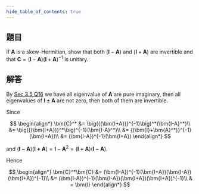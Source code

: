 ```yaml
---
hide_table_of_contents: true
---
```

## 題目

If $\bm{A}$ is a skew-Hermitian, show that both $(\bm{I}-\bm{A})$ and $(\bm{I}+\bm{A})$ are invertible and that $\bm{C} = (\bm{I}-\bm{A})(\bm{I}+\bm{A})^{-1}$ is unitary.

## 解答

By [Sec 3.5 Q16](05_16) we have all eigenvalue of $\bm{A}$ are pure imaginary, then all eigenvalues of $\bm{I\pm A}$ are not zero, then both of them are invertible.

Since  

$$
\begin{align*}
\bm{C}^* &= \big({(\bm{I+A})}^{-1}\big)^*(\bm{I-A}^*)\\
&= \big({(\bm{I+A})}^*\big)^{-1}(\bm{I-A}^*)\\
&= {(\bm{I}+\bm{A}^*)}^{-1} (\bm{I+A})\\
&= (\bm{I-A})^{-1}(\bm{I+A})
\end{align*}
$$

and $(\bm{I-A})(\bm{I+A}) = \bm{I}-\bm{A}^2 = (\bm{I+A})(\bm{I-A})$.

Hence 

$$
\begin{align*}
\bm{C}^*\bm{C} &= (\bm{I-A})^{-1}(\bm{I+A})(\bm{I-A})(\bm{I+A})^{-1}\\
&= (\bm{I-A})^{-1}(\bm{I-A})(\bm{I+A})(\bm{I+A})^{-1}\\
& = \bm{I}
\end{align*}
$$